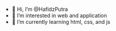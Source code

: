 - 👋 Hi, I’m @HafidzPutra
- 👀 I’m interested in web and application
- 🌱 I’m currently learning html, css, and js
<!-- - 💞️ I’m looking to collaborate on ... idk -_-
- 📫 How to reach me ... maybe later ... -->

<!---
HafidzPutra/HafidzPutra is a ✨ special ✨ repository because its `README.md` (this file) appears on your GitHub profile.
You can click the Preview link to take a look at your changes.
--->
